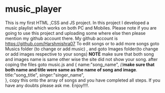 # music_player
This is my first HTML ,CSS and JS project. In this project I developed a music playlist which works on both PC and Mobiles.
Please note if you are going to use this project and uploading some where else then please mention my github account there.
My github account is https://github.com/Harshmishra07
To edit songs or to add more songs goto Musics folder (to change or add music) , and goto Images folder(to change or add images respective to your songs)
**NOTE**
make sure that both song and images name is same other wise the site did not show your song.
after coping the files goto music.js and
{
    name:"song_name", //**make sure that both name and title were same as the name of song and image**.
    title:"song_title",
    singer:"singer_name",   
},
copy this onto the array of songs and you have completed all steps.
If you have any doubts please ask me.
Enjoy!!!!.

